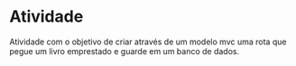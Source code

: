 # Atividade 

Atividade com o objetivo de criar através de um modelo mvc uma rota que pegue um livro emprestado e guarde em um banco de dados.
